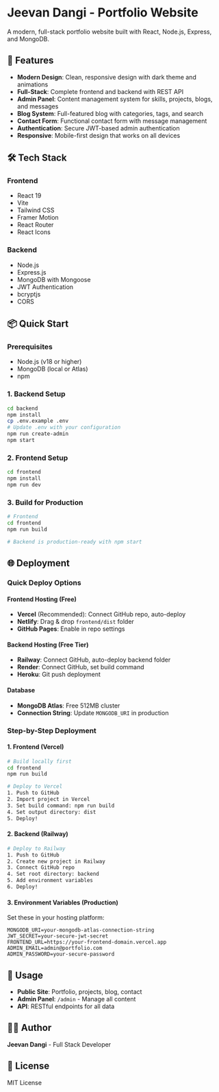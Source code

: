 # Jeevan Dangi - Portfolio Website

A modern, full-stack portfolio website built with React, Node.js, Express, and MongoDB.

## 🚀 Features

- **Modern Design**: Clean, responsive design with dark theme and animations
- **Full-Stack**: Complete frontend and backend with REST API
- **Admin Panel**: Content management system for skills, projects, blogs, and messages
- **Blog System**: Full-featured blog with categories, tags, and search
- **Contact Form**: Functional contact form with message management
- **Authentication**: Secure JWT-based admin authentication
- **Responsive**: Mobile-first design that works on all devices

## 🛠️ Tech Stack

### Frontend
- React 19
- Vite
- Tailwind CSS
- Framer Motion
- React Router
- React Icons

### Backend
- Node.js
- Express.js
- MongoDB with Mongoose
- JWT Authentication
- bcryptjs
- CORS

## 📦 Quick Start

### Prerequisites
- Node.js (v18 or higher)
- MongoDB (local or Atlas)
- npm

### 1. Backend Setup

```bash
cd backend
npm install
cp .env.example .env
# Update .env with your configuration
npm run create-admin
npm start
```

### 2. Frontend Setup

```bash
cd frontend
npm install
npm run dev
```

### 3. Build for Production

```bash
# Frontend
cd frontend
npm run build

# Backend is production-ready with npm start
```

## 🌐 Deployment

### Quick Deploy Options

#### **Frontend Hosting (Free)**
- **Vercel** (Recommended): Connect GitHub repo, auto-deploy
- **Netlify**: Drag & drop `frontend/dist` folder
- **GitHub Pages**: Enable in repo settings

#### **Backend Hosting (Free Tier)**
- **Railway**: Connect GitHub, auto-deploy backend folder
- **Render**: Connect GitHub, set build command
- **Heroku**: Git push deployment

#### **Database**
- **MongoDB Atlas**: Free 512MB cluster
- **Connection String**: Update `MONGODB_URI` in production

### Step-by-Step Deployment

#### **1. Frontend (Vercel)**
```bash
# Build locally first
cd frontend
npm run build

# Deploy to Vercel
1. Push to GitHub
2. Import project in Vercel
3. Set build command: npm run build
4. Set output directory: dist
5. Deploy!
```

#### **2. Backend (Railway)**
```bash
# Deploy to Railway
1. Push to GitHub
2. Create new project in Railway
3. Connect GitHub repo
4. Set root directory: backend
5. Add environment variables
6. Deploy!
```

#### **3. Environment Variables (Production)**
Set these in your hosting platform:
```env
MONGODB_URI=your-mongodb-atlas-connection-string
JWT_SECRET=your-secure-jwt-secret
FRONTEND_URL=https://your-frontend-domain.vercel.app
ADMIN_EMAIL=admin@portfolio.com
ADMIN_PASSWORD=your-secure-password
```

## 📱 Usage

- **Public Site**: Portfolio, projects, blog, contact
- **Admin Panel**: `/admin` - Manage all content
- **API**: RESTful endpoints for all data

## 👨‍💻 Author

**Jeevan Dangi** - Full Stack Developer

## 📄 License

MIT License
